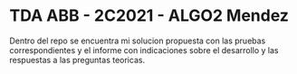 # TDA ABB - 2C2021 - ALGO2 Mendez

Dentro del repo se encuentra mi solucion propuesta con las pruebas correspondientes y el informe con indicaciones sobre el desarrollo y las respuestas a las preguntas teoricas.